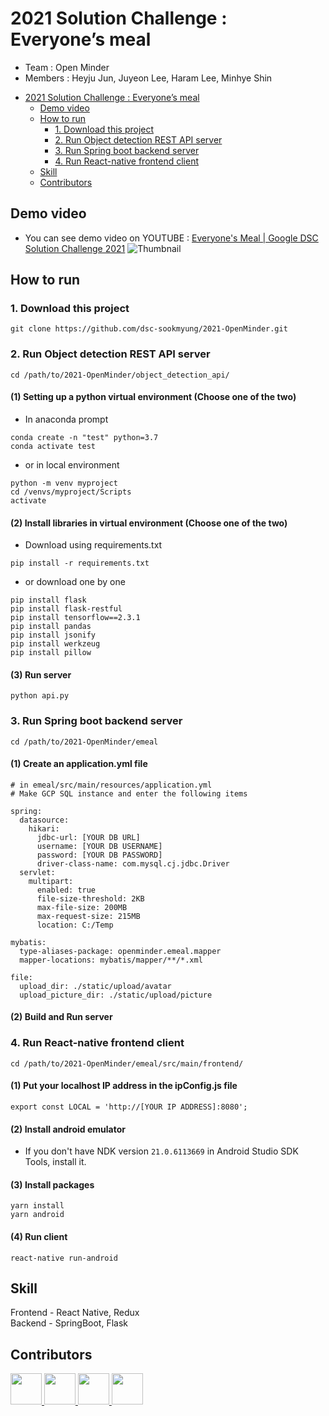 # 2021 Solution Challenge :  Everyone’s meal
* Team : Open Minder
* Members : Heyju Jun, Juyeon Lee, Haram Lee, Minhye Shin
- [2021 Solution Challenge :  Everyone’s meal](#2021-solution-challenge---everyones-meal)
  - [Demo video](#demo-video)
  - [How to run](#how-to-run)
    - [1. Download this project](#1-download-this-project)
    - [2. Run Object detection REST API server](#2-run-object-detection-rest-api-server)
    - [3. Run Spring boot backend server](#3-run-spring-boot-backend-server)
    - [4. Run React-native frontend client](#4-run-react-native-frontend-client)
  - [Skill](#skill)
  - [Contributors](#contributors)


## Demo video
* You can see demo video on YOUTUBE : [Everyone's Meal | Google DSC Solution Challenge 2021](https://youtu.be/9S_JYTBmbzo)
![Thumbnail](https://user-images.githubusercontent.com/35680202/113224348-2a8d1100-92c6-11eb-8312-2b4cc52cad44.png)


## How to run
### 1. Download this project
```
git clone https://github.com/dsc-sookmyung/2021-OpenMinder.git
```

### 2. Run Object detection REST API server
```
cd /path/to/2021-OpenMinder/object_detection_api/
```
#### (1) Setting up a python virtual environment (Choose one of the two)
* In anaconda prompt
```
conda create -n "test" python=3.7
conda activate test
```
* or in local environment
```
python -m venv myproject
cd /venvs/myproject/Scripts
activate
```

#### (2) Install libraries in virtual environment (Choose one of the two)
* Download using requirements.txt
```
pip install -r requirements.txt
```

* or download one by one
```
pip install flask
pip install flask-restful
pip install tensorflow==2.3.1
pip install pandas
pip install jsonify
pip install werkzeug
pip install pillow
```

#### (3) Run server
```
python api.py
```

### 3. Run Spring boot backend server
```
cd /path/to/2021-OpenMinder/emeal
```
#### (1) Create an application.yml file
```
# in emeal/src/main/resources/application.yml
# Make GCP SQL instance and enter the following items

spring:
  datasource:
    hikari:
      jdbc-url: [YOUR DB URL]
      username: [YOUR DB USERNAME]
      password: [YOUR DB PASSWORD]
      driver-class-name: com.mysql.cj.jdbc.Driver
  servlet:
    multipart:
      enabled: true
      file-size-threshold: 2KB
      max-file-size: 200MB
      max-request-size: 215MB
      location: C:/Temp

mybatis:
  type-aliases-package: openminder.emeal.mapper
  mapper-locations: mybatis/mapper/**/*.xml

file:
  upload_dir: ./static/upload/avatar
  upload_picture_dir: ./static/upload/picture
```

#### (2) Build and Run server


### 4. Run React-native frontend client
```
cd /path/to/2021-OpenMinder/emeal/src/main/frontend/
```
#### (1) Put your localhost IP address in the ipConfig.js file
```
export const LOCAL = 'http://[YOUR IP ADDRESS]:8080';
```

#### (2) Install android emulator
* If you don't have NDK version `21.0.6113669` in Android Studio SDK Tools, install it.

#### (3) Install packages
```
yarn install
yarn android
```

#### (4) Run client
```
react-native run-android
```

## Skill
Frontend - React Native, Redux<br>
Backend - SpringBoot, Flask
<br>

## Contributors
<div>
<a href="https://github.com/hrxorxm">
  <img src="https://github.com/hrxorxm.png" width="50" height="50" >
</a>
    <a href="https://github.com/hyeju1123">
  <img src="https://github.com/hyeju1123.png" width="50" height="50" >
</a>
    <a href="https://github.com/minn12">
  <img src="https://github.com/minn12.png" width="50" height="50" >
</a>
    <a href="https://github.com/juyonLee00">
  <img src="https://github.com/juyonLee00.png" width="50" height="50" >
</a>

